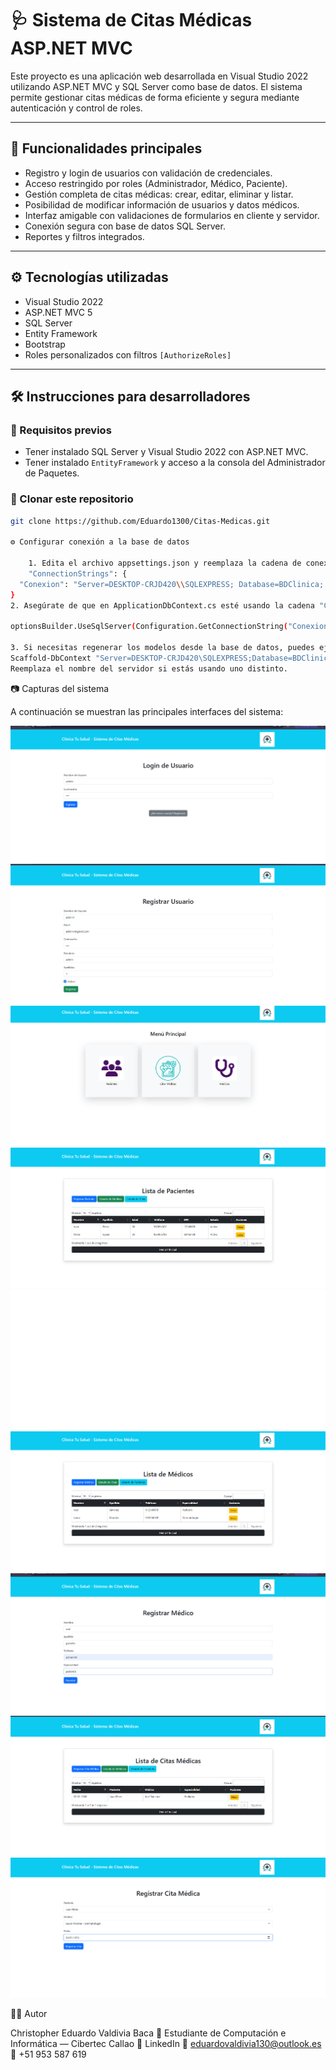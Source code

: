 # 🩺 Sistema de Citas Médicas ASP.NET MVC

Este proyecto es una aplicación web desarrollada en Visual Studio 2022 utilizando ASP.NET MVC y SQL Server como base de datos. El sistema permite gestionar citas médicas de forma eficiente y segura mediante autenticación y control de roles.

---

## 🔑 Funcionalidades principales

- Registro y login de usuarios con validación de credenciales.
- Acceso restringido por roles (Administrador, Médico, Paciente).
- Gestión completa de citas médicas: crear, editar, eliminar y listar.
- Posibilidad de modificar información de usuarios y datos médicos.
- Interfaz amigable con validaciones de formularios en cliente y servidor.
- Conexión segura con base de datos SQL Server.
- Reportes y filtros integrados.

---

## ⚙️ Tecnologías utilizadas

- Visual Studio 2022  
- ASP.NET MVC 5  
- SQL Server  
- Entity Framework  
- Bootstrap  
- Roles personalizados con filtros `[AuthorizeRoles]`

---

## 🛠️ Instrucciones para desarrolladores

### 🔌 Requisitos previos

- Tener instalado SQL Server y Visual Studio 2022 con ASP.NET MVC.  
- Tener instalado `EntityFramework` y acceso a la consola del Administrador de Paquetes.

### 📁 Clonar este repositorio

```bash
git clone https://github.com/Eduardo1300/Citas-Medicas.git

⚙️ Configurar conexión a la base de datos

    1. Edita el archivo appsettings.json y reemplaza la cadena de conexión con tu servidor local. Ejemplo:
    "ConnectionStrings": {
  "Conexion": "Server=DESKTOP-CRJD420\\SQLEXPRESS; Database=BDClinica; Trusted_Connection=True; TrustServerCertificate=True"
}
2. Asegúrate de que en ApplicationDbContext.cs esté usando la cadena "Conexion":

optionsBuilder.UseSqlServer(Configuration.GetConnectionString("Conexion"));

3. Si necesitas regenerar los modelos desde la base de datos, puedes ejecutar el siguiente comando desde la Consola del Administrador de Paquetes de Visual Studio:
Scaffold-DbContext "Server=DESKTOP-CRJD420\SQLEXPRESS;Database=BDClinica;Trusted_Connection=True;TrustServerCertificate=True" Microsoft.EntityFrameworkCore.SqlServer -OutputDir Models -Force
Reemplaza el nombre del servidor si estás usando uno distinto.
```

📷 Capturas del sistema

A continuación se muestran las principales interfaces del sistema:

![Vista del sistema - Login](./wa-citas-medicas/wwwroot/assets/logeo.png)
![Vista del sistema - Registro de usuario](./wa-citas-medicas/wwwroot/assets/registro.png)
![Vista del sistema - Menú principal](./wa-citas-medicas/wwwroot/assets/menu.png)
![Vista del sistema - Lista de pacientes](./wa-citas-medicas/wwwroot/assets/lista_pacientes.png)
![Vista del sistema - Registro de pacientes](./wa-citas-medicas/wwwroot/assets/registro_pacientes.png)
![Vista del sistema - Lista de médicos](./wa-citas-medicas/wwwroot/assets/lista_medicos.png)
![Vista del sistema - Registro de médicos](./wa-citas-medicas/wwwroot/assets/registro_medico.png)
![Vista del sistema - Lista de citas médicas](./wa-citas-medicas/wwwroot/assets/lista_cita_medica.png)
![Vista del sistema - Registro de citas médicas](./wa-citas-medicas/wwwroot/assets/registro_cita_medica.png)


👨‍💻 Autor

Christopher Eduardo Valdivia Baca
📍 Estudiante de Computación e Informática — Cibertec Callao
🔗 LinkedIn
📧 eduardovaldivia130@outlook.es
📱 +51 953 587 619

